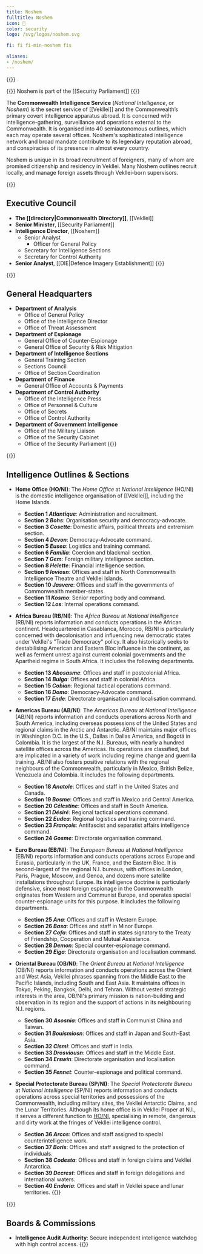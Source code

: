 ```yaml
---
title: Noshem
fulltitle: Noshem
icon: 🏹
color: security
logo: /svg/logos/noshem.svg

fi: fi fi-min-noshem fis

aliases:
- /noshem/
---
```

{{<threat-level>}}

{{<note series>}}
 Noshem is part of the [[Security Parliament]]
{{</note>}}

The <span class="fi fi-min-noshem fis"></span> **Commonwealth Intelligence Service** (*National Intelligence*, or *Noshem*) is the secret service of [[Vekllei]] and the Commonwealth’s primary covert intelligence apparatus abroad. It is concerned with intelligence-gathering, surveillance and operations external to the Commonwealth. It is organised into 40 semiautonomous outlines, which each may operate several offices. Noshem's sophisticated intelligence network and broad mandate contribute to its legendary reputation abroad, and conspiracies of its presence in almost every country.

Noshem is unique in its broad recruitment of foreigners, many of whom are promised citizenship and residency in Vekllei. Many Noshem outlines recruit locally, and manage foreign assets through Vekllei-born supervisors.

{{<note panel>}}
## Executive Council

* **The [[directory|Commonwealth Directory]]**, [[Vekllei]]
* **Senior Minister**, [[Security Parliament]]
* **Intelligence Director**, [[Noshem]]
	* Senior Analyst
		* Officer for General Policy
	* Secretary for Intelligence Sections
	* Secretary for Control Authority
* **Senior Analyst**, [[DIE|Defence Imagery Establishment]]
{{</note>}}

{{<note panel>}}
## General Headquarters
* **Department of Analysis**
	* Office of General Policy
	* Office of the Intelligence Director
	* Office of Threat Assessment
* **Department of Espionage**
	* General Office of Counter-Espionage
	* General Office of Security & Risk Mitigation
* **Department of Intelligence Sections**
	* General Training Section
	* Sections Council
	* Office of Section Coordination
* **Department of Finance**
	* General Office of Accounts & Payments
* **Department of Control Authority**
	* Office of the Intelligence Press
	* Office of Personnel & Culture
	* Office of Secrets
	* Office of Control Authority
* **Department of Government Intelligence**
	* Office of the Military Liaison
	* Office of the Security Cabinet
	* Office of the Security Parliament
{{</note>}}

{{<note panel>}}
## Intelligence Outlines & Sections
* **Home Office (HO/NI)**: The *Home Office* at *National Intelligence* (HO/NI) is the domestic intelligence organisation of [[Vekllei]], including the Home Islands.

	* **Section 1 *Atlantique***: Administration and recruitment.
	* **Section 2 *Bohs***: Organisation security and democracy-advocate.
	* **Section 3 *Cosette***: Domestic affairs, political threats and extremism section.
	* **Section 4 *Devon***: Democracy-Advocate command.
	* **Section 5 *Eusea***: Logistics and training command.
	* **Section 6 *Familia***: Coercion and blackmail section.
	* **Section 7 *Gem***: Foreign military intelligence section.
	* **Section 8 *Helette***: Financial intelligence section.
	* **Section 9 *Ioviosn***: Offices and staff in North Commonwealth Intelligence Theatre and Vekllei Islands.
	* **Section 10 *Jasvere***: Offices and staff in the governments of Commonwealth member-states.
	* **Section 11 *Kosmo***: Senior reporting body and command.
	* **Section 12 *Los***: Internal operations command.

* **Africa Bureau (RB/NI)**: The *Africa Bureau* at *National Intelligence* (RB/NI) reports information and conducts operations in the African continent. Headquartered in Casablanca, Morocco, RB/NI is particularly concerned with decolonisation and influencing new democratic states under Vekllei's "Trade Democracy" policy. It also historically seeks to destabilising American and Eastern Bloc influence in the continent, as well as ferment unrest against current colonial governments and the Apartheid regime in South Africa. It includes the following departments.

	* **Section 13 *Abosasme***: Offices and staff in postcolonial Africa.
	* **Section 14 *Bulga***: Offices and staff in colonial Africa.
	* **Section 15 *Cobian***: Regional tactical operations command.
	* **Section 16 *Domo***: Democracy-Advocate command.
	* **Section 17 *Ende***: Directorate organisation and localisation command.

* **Americas Bureau (AB/NI)**: The *Americas Bureau* at *National Intelligence* (AB/NI) reports information and conducts operations across North and South America, including overseas possessions of the United States and regional claims in the Arctic and Antarctic. AB/NI maintains major offices in Washington D.C. in the U.S., Dallas in Dallas America, and Bogotá in Colombia. It is the largest of the N.I. Bureaus, with nearly a hundred satellite offices across the Americas. Its operations are classified, but are implicated in a variety of work including regime change and guerrilla training. AB/NI also fosters positive relations with the regional neighbours of the Commonwealth, particularly in Mexico, British Belize, Venezuela and Colombia. It includes the following departments.

	* **Section 18 *Anatole***: Offices and staff in the United States and Canada.
	* **Section 19 *Bosme***: Offices and staff in Mexico and Central America.
	* **Section 20 *Célestine***: Offices and staff in South America.
	* **Section 21 *Désiré***: Regional tactical operations command.
	* **Section 22 *Eudea***: Regional logistics and training command.
	* **Section 23 *François***: Antifascist and separatist affairs intelligence command.
	* **Section 24 *Gosme***: Directorate organisation command.

* **Euro Bureau (EB/NI)**: The *European Bureau* at *National Intelligence* (EB/NI) reports information and conducts operations across Europe and Eurasia, particularly in the UK, France, and the Eastern Bloc. It is second-largest of the regional N.I. bureaus, with offices in London, Paris, Prague, Moscow, and Genoa, and dozens more satellite installations throughout Europe. Its intelligence doctrine is particularly defensive, since most foreign espionage in the Commonwealth originates from Western and Communist Europe, and operates special counter-espionage units for this purpose. It includes the following departments.

	* **Section 25 *Ana***: Offices and staff in Western Europe.
	* **Section 26 *Basa***: Offices and staff in Minor Europe.
	* **Section 27 *Cofa***: Offices and staff in states signatory to the Treaty of Friendship, Cooperation and Mutual Assistance.
	* **Section 28 *Demon***: Special counter-espionage command.
	* **Section 29 *Eiga***: Directorate organisation and localisation command.

* **Oriental Bureau (OB/NI)**: The *Orient Bureau* at *National Intelligence* (OB/NI) reports information and conducts operations across the Orient and West Asia, Vekllei phrases spanning from the Middle East to the Pacific Islands, including South and East Asia. It maintains offices in Tokyo, Peking, Bangkok, Delhi, and Tehran. Without vested strategic interests in the area, OB/NI's primary mission is nation-building and observation in its region and the support of actions in its neighbouring N.I. regions.

	* **Section 30 *Asosnia***: Offices and staff in Communist China and Taiwan.
	* **Section 31 *Bouismiosn***: Offices and staff in Japan and South-East Asia.
	* **Section 32 *Cismi***: Offices and staff in India.
	* **Section 33 *Drosviousn***: Offices and staff in the Middle East.
	* **Section 34 *Erswin***: Directorate organisation and localisation command.
	* **Section 35 *Fennet***: Counter-espionage and political command.

* **Special Protectorate Bureau (SP/NI)**: The *Special Protectorate Bureau* at *National Intelligence* (SP/NI) reports information and conducts operations across special territories and possessions of the Commonwealth, including military sites, the Vekllei Antarctic Claims, and the Lunar Territories. Although its home office is in Vekllei Proper at N.I., it serves a different function to [HO/NI](/factbook/society/state/government/commonwealth/security/#home-office-honi), specialising in remote, dangerous and dirty work at the fringes of Vekllei intelligence control.

	* **Section 36 *Arcos***: Offices and staff assigned to special counterintelligence work.
	* **Section 37 *Boris***: Offices and staff assigned to the protection of individuals.
	* **Section 38 *Codesta***: Offices and staff in foreign claims and Vekllei Antarctica.
	* **Section 39 *Decrest***: Offices and staff in foreign delegations and international waters.
	* **Section 40 *Endoria***: Offices and staff in Vekllei space and lunar territories.
{{</note>}}

{{<note panel>}}
## Boards & Commissions

* **Intelligence Audit Authority**: Secure independent intelligence watchdog with high control access.
{{</note>}}